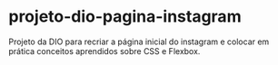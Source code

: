 # projeto-dio-pagina-instagram
Projeto da DIO para recriar a página inicial do instagram e colocar em prática conceitos aprendidos sobre CSS e Flexbox.
